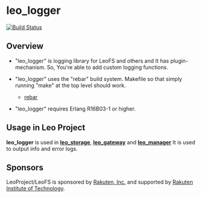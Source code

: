 # leo_logger

[![Build Status](https://api.travis-ci.org/leo-project/leo_logger.svg?branch=develop)](http://travis-ci.org/leo-project/leo_logger)

## Overview

* "leo_logger" is logging library for LeoFS and others and It has plugin-mechanism. So, You're able to add custom logging functions.

* "leo_logger" uses the "rebar" build system. Makefile so that simply running "make" at the top level should work.
  * [rebar](https://github.com/rebar/rebar)
* "leo_logger" requires Erlang R16B03-1 or higher.

## Usage in Leo Project

**leo_logger** is used in [**leo_storage**](https://github.com/leo-project/leo_storage), [**leo_gateway**](https://github.com/leo-project/leo_gateway) and [**leo_manager**](https://github.com/leo-project/leo_manager)
It is used to output info and error logs.


## Sponsors

LeoProject/LeoFS is sponsored by [Rakuten, Inc.](http://global.rakuten.com/corp/) and supported by [Rakuten Institute of Technology](http://rit.rakuten.co.jp/).
